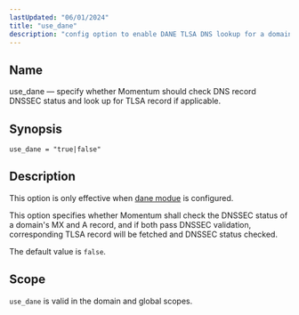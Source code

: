 ```yaml
---
lastUpdated: "06/01/2024"
title: "use_dane"
description: "config option to enable DANE TLSA DNS lookup for a domain"
---
```


<a name="config.use-dane"></a>
## Name

use_dane — specify whether Momentum should check DNS record DNSSEC status and look up for TLSA
 record if applicable.

## Synopsis

`use_dane = "true|false"`

## Description

This option is only effective when [dane modue](/momentum/4/modules/dane) is configured.

This option specifies whether Momentum shall check the DNSSEC status of a domain's MX and A record,
 and if both pass DNSSEC validation, corresponding TLSA record will be fetched and DNSSEC status
 checked.

The default value is `false`.


## Scope

`use_dane` is valid in the domain and global scopes.
